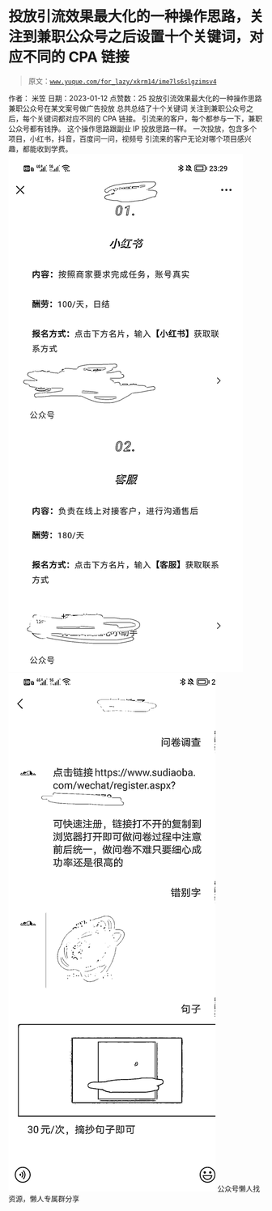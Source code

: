 # 投放引流效果最大化的一种操作思路，关注到兼职公众号之后设置十个关键词，对应不同的 CPA 链接

> 原文：[`www.yuque.com/for_lazy/xkrm14/ime7ls6slgzimsv4`](https://www.yuque.com/for_lazy/xkrm14/ime7ls6slgzimsv4)

<ne-p id="u1db5349a" data-lake-id="u1db5349a"><ne-text id="u68b08477">作者： 米笠</ne-text></ne-p> <ne-p id="u845c158e" data-lake-id="u845c158e"><ne-text id="u02f6d519">日期：2023-01-12</ne-text></ne-p> <ne-p id="u08e5eafc" data-lake-id="u08e5eafc"><ne-text id="ubf45bc21">点赞数：</ne-text><ne-text id="u65ed7606" ne-bold="true">25</ne-text></ne-p> <ne-hole id="u67b7c2ec" data-lake-id="u67b7c2ec"><ne-card data-card-name="hr" data-card-type="block" id="Fx9o0" data-event-boundary="card"><ne-p id="uf9105bcb" data-lake-id="uf9105bcb"><ne-text id="ubc463975">投放引流效果最大化的一种操作思路 兼职公众号在某文案号做广告投放 总共总结了十个关键词 关注到兼职公众号之后，每个关键词都对应不同的 CPA 链接。</ne-text> <ne-text id="u3fbb224f">引流来的客户，每个都参与一下，兼职公众号都有钱挣。 这个操作思路跟副业 IP 投放思路一样。 一次投放，包含多个项目，小红书，抖音，百度问一问，视频号</ne-text> <ne-text id="u12684f09">引流来的客户无论对哪个项目感兴趣，都能收到学费。</ne-text></ne-p> <ne-p id="u007b8916" data-lake-id="u007b8916"><ne-card data-card-name="image" data-card-type="inline" id="I3F32" data-event-boundary="card">![](img/cdf5567d6b6b6081336ccd045a0a75db.png)</ne-card></ne-p> <ne-p id="u8590d278" data-lake-id="u8590d278"><ne-card data-card-name="image" data-card-type="inline" id="hEMWJ" data-event-boundary="card">![](img/0bb4d0e4b565a69d757c470a85258295.png)</ne-card></ne-p> <ne-hole id="uc7c1892e" data-lake-id="uc7c1892e"><ne-card data-card-name="hr" data-card-type="block" id="m7Nvr" data-event-boundary="card"><ne-p id="u191f65f2" data-lake-id="u191f65f2"><ne-text id="u7979be17">公众号懒人找资源，懒人专属群分享</ne-text></ne-p></ne-card></ne-hole></ne-card></ne-hole>